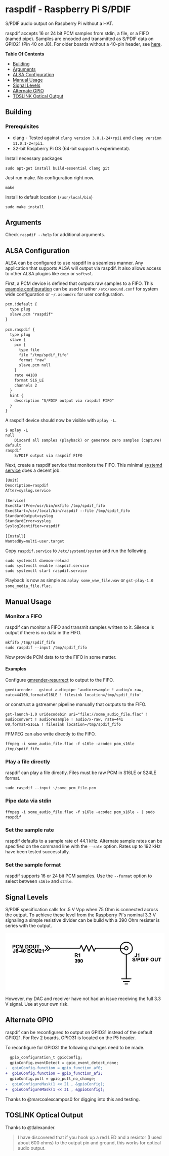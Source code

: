 # raspdif - Raspberry Pi S/PDIF
S/PDIF audio output on Raspberry Pi without a HAT.

raspdif accepts 16 or 24 bit PCM samples from stdin, a file, or a FIFO (named pipe). Samples are encoded and transmitted as S/PDIF data on GPIO21 (Pin 40 on J8). For older boards without a 40-pin header, see [here](#Alternate-GPIO).

**Table Of Contents**
- [Building](#building)
- [Arguments](#arguments)
- [ALSA Configuration](#alsa-configuration)
- [Manual Usage](#manual-usage)
- [Signal Levels](#signal-levels)
- [Alternate GPIO](#alternate-gpio)
- [TOSLINK Optical Output](#toslink-optical-output)

## Building
### Prerequisites
* clang - Tested against `clang version 3.8.1-24+rpi1` and `clang version 11.0.1-2+rpi1`.
* 32-bit Raspberry Pi OS (64-bit support is experimental).

Install necessary packages
```
sudo apt-get install build-essential clang git
```

Just run make. No configuration right now.
```
make
```
Install to default location (`/usr/local/bin`)
```
sudo make install
```

## Arguments
Check `raspdif --help` for additional arguments.

## ALSA Configuration
ALSA can be configured to use raspdif in a seamless manner. Any application that supports ALSA will output via raspdif. It also allows access to other ALSA plugins like `dmix` or `softvol`. 

First, a PCM device is defined that outputs raw samples to a FIFO. This [example configuration](asound.conf) can be used in either `/etc/asound.conf` for system wide configuration or `~/.asoundrc` for user configuration.
```
pcm.!default {
  type plug
  slave.pcm "raspdif"
}

pcm.raspdif {
  type plug
  slave {
    pcm {
      type file
      file "/tmp/spdif_fifo"
      format "raw"
      slave.pcm null
    }
    rate 44100
    format S16_LE
    channels 2
  }
  hint {
    description "S/PDIF output via raspdif FIFO"
  }
}
```

A raspdif device should now be visible with `aplay -L`.
```
$ aplay -L
null
    Discard all samples (playback) or generate zero samples (capture)
default
raspdif
    S/PDIF output via raspdif FIFO
```

Next, create a raspdif service that monitors the FIFO. This minimal [systemd service](raspdif.service) does a decent job.
```
[Unit]
Description=raspdif
After=syslog.service

[Service]
ExecStartPre=/usr/bin/mkfifo /tmp/spdif_fifo
ExecStart=/usr/local/bin/raspdif --file /tmp/spdif_fifo
StandardOutput=syslog
StandardError=syslog
SyslogIdentifier=raspdif

[Install]
WantedBy=multi-user.target
```

Copy `raspdif.service` to `/etc/systemd/system` and run the following.
```
sudo systemctl daemon-reload
sudo systemctl enable raspdif.service
sudo systemctl start raspdif.service
```

Playback is now as simple as `aplay some_wav_file.wav` or `gst-play-1.0 some_media_file.flac`.

## Manual Usage
### Monitor a FIFO
raspdif can monitor a FIFO and transmit samples written to it. Silence is output if there is no data in the FIFO.

```
mkfifo /tmp/spdif_fifo
sudo raspdif --input /tmp/spdif_fifo
```

Now provide PCM data to to the FIFO in some matter.

#### Examples
Configure [gmrender-resurrect](https://github.com/hzeller/gmrender-resurrect) to output to the FIFO.
```
gmediarender --gstout-audiopipe 'audioresample ! audio/x-raw, rate=44100,format=S16LE ! filesink location=/tmp/spdif_fifo'
```

or construct a gstreamer pipeline manually that outputs to the FIFO.
```
gst-launch-1.0 uridecodebin uri="file://some_audio_file.flac" ! audioconvert ! audioresample ! audio/x-raw, rate=441
00,format=S16LE ! filesink location=/tmp/spdif_fifo
```

FFMPEG can also write directly to the FIFO.
```
ffmpeg -i some_audio_file.flac -f s16le -acodec pcm_s16le /tmp/spdif_fifo
```

### Play a file directly
raspdif can play a file directly. Files must be raw PCM in S16LE or S24LE format.
```
sudo raspdif --input ~/some_pcm_file.pcm
```

### Pipe data via stdin
```
ffmpeg -i some_audio_file.flac -f s16le -acodec pcm_s16le - | sudo raspdif
```

### Set the sample rate
raspdif defaults to a sample rate of 44.1 kHz. Alternate sample rates can be specified on the command line with the `--rate` option. Rates up to 192 kHz have been tested successfully.

### Set the sample format
raspdif supports 16 or 24 bit PCM samples. Use the `--format` option to select between `s16le` and `s24le`.

## Signal Levels
S/PDIF specification calls for .5 V Vpp when 75 Ohm is connected across the output. To achieve these level from the Raspberry Pi's nominal 3.3 V signaling a simple resistive divider can be build with a 390 Ohm resister is series with the output.

![Resistive Divider](raspdif_divider.png)

However, my DAC and receiver have not had an issue receiving the full 3.3 V signal. Use at your own risk.

## Alternate GPIO
raspdif can be reconfigured to output on GPIO31 instead of the default GPIO21. For Rev 2 boards, GPIO31 is located on the P5 header.

To reconfigure for GPIO31 the following changes need to be made.
```diff
  gpio_configuration_t gpioConfig;
  gpioConfig.eventDetect = gpio_event_detect_none;
-  gpioConfig.function = gpio_function_af0;
+  gpioConfig.function = gpio_function_af2;
  gpioConfig.pull = gpio_pull_no_change;
-  gpioConfigureMask(1 << 21 , &gpioConfig);
+  gpioConfigureMask(1 << 31 , &gpioConfig);
```

Thanks to @marcoalexcampos0 for digging into this and testing.

## TOSLINK Optical Output
Thanks to @tlalexander.
> I have discovered that if you hook up a red LED and a resistor (I used about 600 ohms) to the output pin and ground, this works for optical audio output.